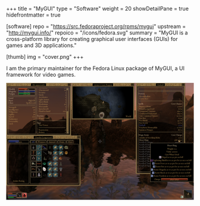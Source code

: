 +++
title = "MyGUI"
type = "Software"
weight = 20
showDetailPane = true
hidefrontmatter = true

[software]
repo = "https://src.fedoraproject.org/rpms/mygui"
upstream = "http://mygui.info/"
repoico = "/icons/fedora.svg"
summary = "MyGUI is a cross-platform library for creating graphical user interfaces (GUIs) for games and 3D applications."

[thumb]
img = "cover.png"
+++

I am the primary maintainer for the Fedora Linux package of MyGUI, a UI framework for video games.
<!--more-->
![MyGUI being used in OpenMW. Image taken from [mygui.info](http://mygui.info/#ui-tabs-11)](screenshot.jpg)